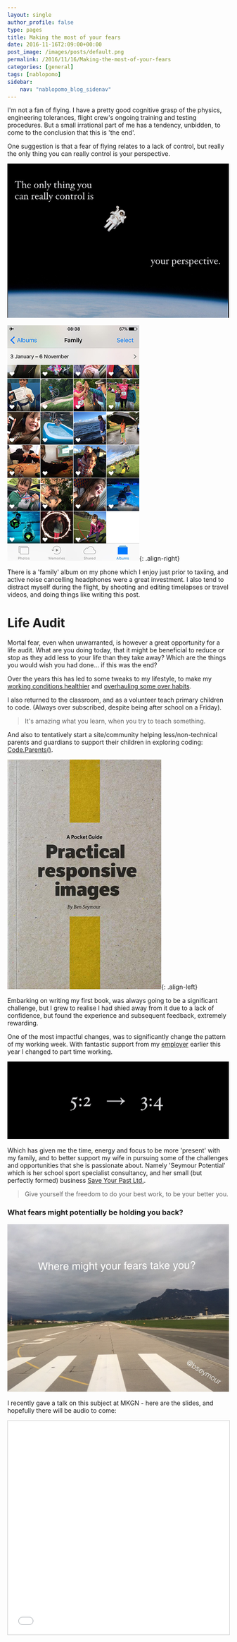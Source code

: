 ```yaml
---
layout: single
author_profile: false
type: pages
title: Making the most of your fears
date: 2016-11-16T2:09:00+00:00
post_image: /images/posts/default.png
permalink: /2016/11/16/Making-the-most-of-your-fears
categories: [general]
tags: [nablopomo]
sidebar:
    nav: "nablopomo_blog_sidenav"
---
```

I'm not a fan of flying. I have a pretty good cognitive grasp of the physics, engineering tolerances, flight crew's ongoing training and testing procedures. But a small irrational part of me has a tendency, unbidden, to come to the conclusion that this is 'the end'.

One suggestion is that a fear of flying relates to a lack of control, but really the only thing you can really control is your perspective.

![The only thing you can really control is your perspective.](/images/posts/NaBloPoMo16-perspective.jpg)

![Family album](/images/posts/NaBloPoMo16-family.jpg){: .align-right}

There is a 'family' album on my phone which I enjoy just prior to taxiing, and active noise cancelling headphones were a great investment. I also tend to distract myself during the flight, by shooting and editing timelapses or travel videos, and doing things like writing this post.


# Life Audit
Mortal fear, even when unwarranted, is however a great opportunity for a life audit.
What are you doing today, that it might be beneficial to reduce or stop as they add less to your life than they take away?
Which are the things you would wish you had done... if this was the end?

Over the years this has led to some tweaks to my lifestyle, to make my [working conditions healthier](/2014/01/05/healthy-working/)
and [overhauling some over habits](/2015/04/22/you-cant-manage-what-you-dont-measure/).

I also returned to the classroom, and as a volunteer teach primary children to code. (Always over subscribed, despite being after school on a Friday).
>It's amazing what you learn, when you try to teach something.

And also to tentatively start a site/community helping less/non-technical parents and guardians to support their children in exploring coding: [Code.Parents()](https://codeparents.org).


[![Practical Responsive Images eBook](/images/posts/NaBloPoMo16-pri.jpg)](https://payhip.com/b/yPep){: .align-left}

Embarking on writing my first book, was always going to be a significant challenge, but I grew to realise I had shied away from it due to a lack of confidence, but found the experience and subsequent feedback, extremely rewarding.


One of the most impactful changes, was to significantly change the pattern of my working week. With fantastic support from my [employer](http://amplience.com) earlier this year I changed to part time working.

![5:2 --> 3:4](/images/posts/NaBloPoMo16-ratio.jpg)

Which has given me the time, energy and focus to be more 'present' with my family, and to better support my wife in pursuing some of the challenges and opportunities that she is passionate about. Namely 'Seymour Potential' which is her school sport specialist consultancy, and her small (but perfectly formed) business [Save Your Past Ltd.](http://www.saveyourpast.co.uk/).

 > Give yourself the freedom
to do your best work,
to be your better you.

### What fears might potentially be holding you back?
![Where might your fears take you?](/images/posts/NaBloPoMo16-takeoff.jpg)


I recently gave a talk on this subject at MKGN - here are the slides, and hopefully there will be audio to come:

   <iframe style="border: 1px solid #CCC; border-width: 1px; margin-bottom: 5px; max-width: 100%;" src="//www.slideshare.net/slideshow/embed_code/key/ygPmJ7y71Eu4Hm" width="700" height="485" frameborder="0" marginwidth="0" marginheight="0" scrolling="no" allowfullscreen="allowfullscreen">
    </iframe>
